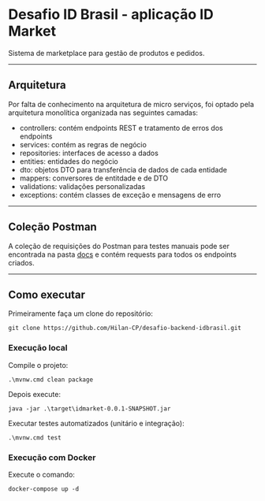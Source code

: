 # Desafio ID Brasil - aplicação ID Market
Sistema de marketplace para gestão de produtos e pedidos.

---

## Arquitetura
Por falta de conhecimento na arquitetura de micro serviços, foi optado pela arquitetura monolítica organizada nas seguintes camadas:

- controllers: contém endpoints REST e tratamento de erros dos endpoints
- services: contém as regras de negócio
- repositories: interfaces de acesso a dados
- entities: entidades do negócio
- dto: objetos DTO para transferência de dados de cada entidade
- mappers: conversores de entitdade e de DTO
- validations: validações personalizadas
- exceptions: contém classes de exceção e mensagens de erro

---

## Coleção Postman
A coleção de requisições do Postman para testes manuais pode ser encontrada na pasta [docs](docs) e contém requests para todos os endpoints criados.

---

## Como executar
Primeiramente faça um clone do repositório:

    git clone https://github.com/Hilan-CP/desafio-backend-idbrasil.git


### Execução local
Compile o projeto:

    .\mvnw.cmd clean package

Depois execute:

    java -jar .\target\idmarket-0.0.1-SNAPSHOT.jar

Executar testes automatizados (unitário e integração):

    .\mvnw.cmd test


### Execução com Docker
Execute o comando:

    docker-compose up -d
